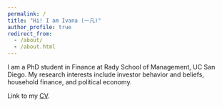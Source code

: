 ```yaml
---
permalink: /
title: "Hi! I am Ivana (一凡)"
author_profile: true
redirect_from: 
  - /about/
  - /about.html
---
```

I am a PhD student in Finance at Rady School of Management, UC San Diego. My research interests include investor behavior and beliefs, household finance, and political economy.

Link to my [CV](/files/IvanaMaoCV.pdf).

